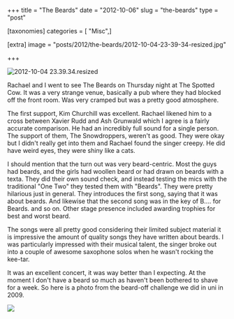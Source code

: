 +++
title = "The Beards"
date = "2012-10-06"
slug = "the-beards"
type = "post"

[taxonomies]
categories = [ "Misc",]

[extra]
image = "posts/2012/the-beards/2012-10-04-23-39-34-resized.jpg"

+++

![2012-10-04 23.39.34.resized](2012-10-04-23-39-34-resized.jpg)

Rachael and I went to see The Beards on Thursday night at The Spotted Cow. It was a very strange venue, basically a pub where they had blocked off the front room. Was very cramped but was a pretty good atmosphere.

The first support, Kim Churchill was excellent. Rachael likened him to a cross between Xavier Rudd and Ash Grunwald which I agree is a fairly accurate comparison. He had an incredibly full sound for a single person. The support of them, The Snowdroppers, weren't as good. They were okay but I didn't really get into them and Rachael found the singer creepy. He did have weird eyes, they were shiny like a cats.

I should mention that the turn out was very beard-centric. Most the guys had beards, and the girls had woollen beard or had drawn on beards with a texta. They did their own sound check, and instead testing the mics with the traditional "One Two" they tested them with "Beards". They were pretty hilarious just in general. They introduces the first song, saying that it was about beards. And likewise that the second song was in the key of B.... for Beards. and so on. Other stage presence included awarding trophies for best and worst beard.

The songs were all pretty good considering their limited subject material it is impressive the amount of quality songs they have written about beards. I was particularly impressed with their musical talent, the singer broke out into a couple of awesome saxophone solos when he wasn't rocking the kee-tar.

It was an excellent concert, it was way better than I expecting. At the moment I don't have a beard so much as haven't been bothered to shave for a week. So here is a photo from the beard-off challenge we did in uni in 2009.

![](day54.jpg)